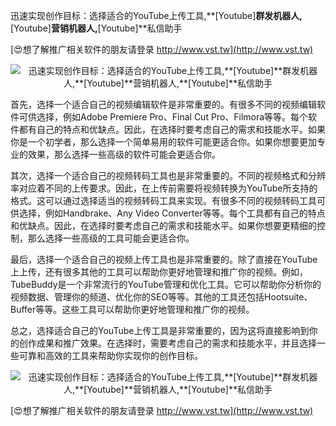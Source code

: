 迅速实现创作目标：选择适合的YouTube上传工具,**[Youtube]**群发机器人,**[Youtube]**营销机器人,**[Youtube]**私信助手

[😍想了解推广相关软件的朋友请登录 http://www.vst.tw](http://www.vst.tw)

 <center><img src="https://vst.tw/MP4/tuiguang/png/6.png" alt="迅速实现创作目标：选择适合的YouTube上传工具,**[Youtube]**群发机器人,**[Youtube]**营销机器人,**[Youtube]**私信助手"></center>

首先，选择一个适合自己的视频编辑软件是非常重要的。有很多不同的视频编辑软件可供选择，例如Adobe Premiere Pro、Final Cut Pro、Filmora等等。每个软件都有自己的特点和优缺点。因此，在选择时要考虑自己的需求和技能水平。如果你是一个初学者，那么选择一个简单易用的软件可能更适合你。如果你想要更加专业的效果，那么选择一些高级的软件可能会更适合你。

其次，选择一个适合自己的视频转码工具也是非常重要的。不同的视频格式和分辨率对应着不同的上传要求。因此，在上传前需要将视频转换为YouTube所支持的格式。这可以通过选择适当的视频转码工具来实现。有很多不同的视频转码工具可供选择，例如Handbrake、Any Video Converter等等。每个工具都有自己的特点和优缺点。因此，在选择时要考虑自己的需求和技能水平。如果你想要更精细的控制，那么选择一些高级的工具可能会更适合你。

最后，选择一个适合自己的视频上传工具也是非常重要的。除了直接在YouTube上上传，还有很多其他的工具可以帮助你更好地管理和推广你的视频。例如，TubeBuddy是一个非常流行的YouTube管理和优化工具。它可以帮助你分析你的视频数据、管理你的频道、优化你的SEO等等。其他的工具还包括Hootsuite、Buffer等等。这些工具可以帮助你更好地管理和推广你的视频。

总之，选择适合自己的YouTube上传工具是非常重要的，因为这将直接影响到你的创作成果和推广效果。在选择时，需要考虑自己的需求和技能水平，并且选择一些可靠和高效的工具来帮助你实现你的创作目标。

 <center><img src="https://vst.tw/MP4/tuiguang/png/2.png" alt="迅速实现创作目标：选择适合的YouTube上传工具,**[Youtube]**群发机器人,**[Youtube]**营销机器人,**[Youtube]**私信助手"></center>

[😍想了解推广相关软件的朋友请登录 http://www.vst.tw](http://www.vst.tw)




